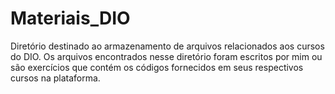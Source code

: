 # Materiais_DIO

Diretório destinado ao armazenamento de arquivos relacionados aos cursos do DIO.
Os arquivos encontrados nesse diretório foram escritos por mim ou são exercícios que contém os códigos fornecidos em seus respectivos cursos na plataforma.
